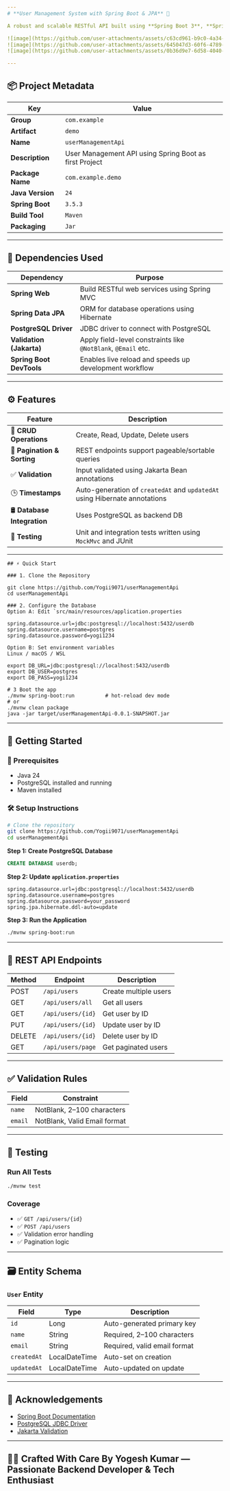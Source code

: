 ```yaml
---
# **User Management System with Spring Boot & JPA** 🚀

A robust and scalable RESTful API built using **Spring Boot 3**, **Spring Data JPA**, and **PostgreSQL** for seamless user data management.

![image](https://github.com/user-attachments/assets/c63cd961-b9c0-4a34-9418-536d86493956)
![image](https://github.com/user-attachments/assets/645047d3-60f6-4789-a87b-74f428ca5341)
![image](https://github.com/user-attachments/assets/0b36d9e7-6d58-4040-a2d7-b101ddd1a44f)

---
```

## 📦 Project Metadata

| Key              | Value                                                  |
| ---------------- | ------------------------------------------------------ |
| **Group**        | `com.example`                                          |
| **Artifact**     | `demo`                                                 |
| **Name**         | `userManagementApi`                                    |
| **Description**  | User Management API using Spring Boot as first Project |
| **Package Name** | `com.example.demo`                                     |
| **Java Version** | `24`                                                   |
| **Spring Boot**  | `3.5.3`                                                |
| **Build Tool**   | `Maven`                                                |
| **Packaging**    | `Jar`                                                  |

---

## 🧩 Dependencies Used

| Dependency               | Purpose                                                       |
| ------------------------ | ------------------------------------------------------------- |
| **Spring Web**           | Build RESTful web services using Spring MVC                   |
| **Spring Data JPA**      | ORM for database operations using Hibernate                   |
| **PostgreSQL Driver**    | JDBC driver to connect with PostgreSQL                        |
| **Validation (Jakarta)** | Apply field-level constraints like `@NotBlank`, `@Email` etc. |
| **Spring Boot DevTools** | Enables live reload and speeds up development workflow        |

---

## ⚙️ Features

| Feature                      | Description                                                                |
| ---------------------------- | -------------------------------------------------------------------------- |
| 🧾 **CRUD Operations**       | Create, Read, Update, Delete users                                         |
| 📄 **Pagination & Sorting**  | REST endpoints support pageable/sortable queries                           |
| ✅ **Validation**             | Input validated using Jakarta Bean annotations                             |
| 🕒 **Timestamps**            | Auto-generation of `createdAt` and `updatedAt` using Hibernate annotations |
| 🛢️ **Database Integration** | Uses PostgreSQL as backend DB                                              |
| 🧪 **Testing**               | Unit and integration tests written using `MockMvc` and JUnit               |

---
```
## ⚡ Quick Start

### 1. Clone the Repository

git clone https://github.com/Yogii9071/userManagementApi
cd userManagementApi

### 2. Configure the Database
Option A: Edit `src/main/resources/application.properties

spring.datasource.url=jdbc:postgresql://localhost:5432/userdb
spring.datasource.username=postgres
spring.datasource.password=yogi1234

Option B: Set environment variables
Linux / macOS / WSL

export DB_URL=jdbc:postgresql://localhost:5432/userdb
export DB_USER=postgres
export DB_PASS=yogi1234

# 3 Boot the app
./mvnw spring-boot:run          # hot‑reload dev mode
# or
./mvnw clean package
java -jar target/userManagementApi-0.0.1-SNAPSHOT.jar
```



---

## 🚀 Getting Started

### 🔧 Prerequisites

- Java 24
- PostgreSQL installed and running
- Maven installed

### 🛠️ Setup Instructions

```bash
# Clone the repository
git clone https://github.com/Yogii9071/userManagementApi
cd userManagementApi
````

**Step 1: Create PostgreSQL Database**

```sql
CREATE DATABASE userdb;
```

**Step 2: Update `application.properties`**

```properties
spring.datasource.url=jdbc:postgresql://localhost:5432/userdb
spring.datasource.username=postgres
spring.datasource.password=your_password
spring.jpa.hibernate.ddl-auto=update
```

**Step 3: Run the Application**

```bash
./mvnw spring-boot:run
```

---

## 📡 REST API Endpoints

| Method | Endpoint          | Description           |
| ------ | ----------------- | --------------------- |
| POST   | `/api/users`      | Create multiple users |
| GET    | `/api/users/all`  | Get all users         |
| GET    | `/api/users/{id}` | Get user by ID        |
| PUT    | `/api/users/{id}` | Update user by ID     |
| DELETE | `/api/users/{id}` | Delete user by ID     |
| GET    | `/api/users/page` | Get paginated users   |

---

## ✅ Validation Rules

| Field   | Constraint                   |
| ------- | ---------------------------- |
| `name`  | NotBlank, 2–100 characters   |
| `email` | NotBlank, Valid Email format |

---

## 🧪 Testing

### Run All Tests

```bash
./mvnw test
```

### Coverage

* ✅ `GET /api/users/{id}`
* ✅ `POST /api/users`
* ✅ Validation error handling
* ✅ Pagination logic

---

## 🗃️ Entity Schema

### `User` Entity

| Field       | Type          | Description                  |
| ----------- | ------------- | ---------------------------- |
| `id`        | Long          | Auto-generated primary key   |
| `name`      | String        | Required, 2–100 characters   |
| `email`     | String        | Required, valid email format |
| `createdAt` | LocalDateTime | Auto-set on creation         |
| `updatedAt` | LocalDateTime | Auto-updated on update       |

---

## 🙌 Acknowledgements

* [Spring Boot Documentation](https://docs.spring.io/spring-boot/docs/current/reference/html/)
* [PostgreSQL JDBC Driver](https://jdbc.postgresql.org/)
* [Jakarta Validation](https://jakarta.ee/specifications/bean-validation/)

---
👨‍💻 Crafted With Care By
Yogesh Kumar — Passionate Backend Developer & Tech Enthusiast
---
